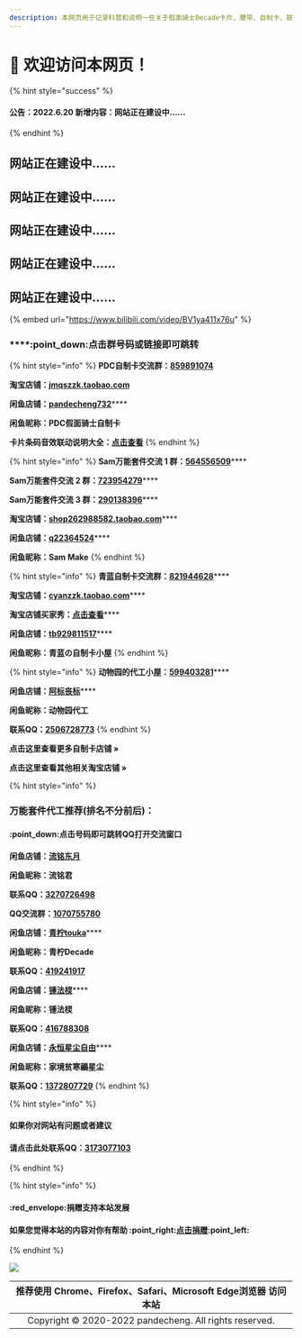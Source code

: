 ```yaml
---
description: 本网页用于记录科普和说明一些关于假面骑士Decade卡片、腰带、自制卡、联动和万能套件的问题和事情
---
```


# 👏 欢迎访问本网页！

{% hint style="success" %}
#### 公告：2022.6.20 新增内容：网站正在建设中......
{% endhint %}

## 网站正在建设中......

## 网站正在建设中......

## 网站正在建设中......

## 网站正在建设中......

## 网站正在建设中......

{% embed url="https://www.bilibili.com/video/BV1ya411x76u" %}

### ****:point\_down:**点击群号码或链接即可跳转**

{% hint style="info" %}
**PDC自制卡交流群：**[**859891074**](http://qm.qq.com/cgi-bin/qm/qr?k=EGVYAI\_-JqHrh1rsA-vJJ\_EzkEPLLULl)

**淘宝店铺：**[**jmqszzk.taobao.com**](https://shop575999872.taobao.com)

**闲鱼店铺：**[**pandecheng732**](https://market.m.taobao.com/app/idleFish-F2e/IdleFishWeexPersonalPage/PersonalHome?userid=2651282874\&type=1\&wh\_weex=true\&forceFlush=1)****

**闲鱼昵称：PDC假面骑士自制卡**

**卡片条码音效联动说明大全：**[**点击查看**](https://docs.qq.com/sheet/DUnNmYnFKTVJHWXdm)
{% endhint %}

{% hint style="info" %}
**Sam万能套件交流 1 群：**[**564556509**](https://jq.qq.com/?\_wv=1027\&k=56DSN70)****

**Sam万能套件交流 2 群：**[**723954279**](https://jq.qq.com/?\_wv=1027\&k=5Fd2khf)****

**Sam万能套件交流 3 群：**[**290138396**](https://jq.qq.com/?\_wv=1027\&k=5lb4UknZ)****

**淘宝店铺：**[**shop262988582.taobao.com**](https://shop262988582.taobao.com)****

**闲鱼店铺：**[**q22364524**](https://market.m.taobao.com/app/idleFish-F2e/IdleFishWeexPersonalPage/PersonalHome?userid=72848869\&type=1\&wh\_weex=true\&forceFlush=1)****

**闲鱼昵称：Sam Make**
{% endhint %}

{% hint style="info" %}
**青蓝自制卡交流群：**[**821944628**](https://jq.qq.com/?\_wv=1027\&k=5nbXcbb)****

**淘宝店铺：**[**cyanzzk.taobao.com**](https://shop320601479.taobao.com)****

**淘宝店铺买家秀：**[**点击查看**](https://h5.m.taobao.com/ocean/privatenode/shop.html?sellerId=3392990013)****

**闲鱼店铺：**[**tb929811517**](https://market.m.taobao.com/app/idleFish-F2e/IdleFishWeexPersonalPage/PersonalHome?userid=3923832442\&type=1\&wh\_weex=true\&forceFlush=1)****

**闲鱼昵称：青蓝の自制卡小屋**
{% endhint %}

{% hint style="info" %}
**动物园的代工小屋：**[**599403281**](https://jq.qq.com/?\_wv=1027\&k=hOZpjM6R)****

**闲鱼店铺：**[**阿标丧标**](https://market.m.taobao.com/app/idleFish-F2e/IdleFishWeexPersonalPage/PersonalHome?userid=2357380129\&type=1\&wh\_weex=true\&forceFlush=1)****

**闲鱼昵称：动物园代工**

**联系QQ：**[**2506728773**](http://wpa.qq.com/msgrd?v=3\&uin=2506728773\&site=qq\&menu=yes)
{% endhint %}

**点击这里查看更多自制卡店铺 »**

**点击这里查看其他相关淘宝店铺 »**

{% hint style="info" %}
### 万能套件代工推荐(排名不分前后)：

#### :point\_down:点击号码即可跳转QQ打开交流窗口



**闲鱼店铺：**[**流铭东月**](https://market.m.taobao.com/app/idleFish-F2e/IdleFishWeexPersonalPage/PersonalHome?userid=2709510728\&type=1\&wh\_weex=true\&forceFlush=1)&#x20;

**闲鱼昵称：流铭君**&#x20;

**联系QQ：**[**3270726498**](http://wpa.qq.com/msgrd?v=3\&uin=3270726498\&site=qq\&menu=yes)&#x20;

**QQ交流群：**[**1070755780**](https://jq.qq.com/?\_wv=1027\&k=6334snln)



**闲鱼店铺：**[**青柠touka**](https://market.m.taobao.com/app/idleFish-F2e/IdleFishWeexPersonalPage/PersonalHome?userid=2838295022\&type=1\&wh\_weex=true\&forceFlush=1)****

**闲鱼昵称：青柠Decade**

**联系QQ：**[**419241917**](http://wpa.qq.com/msgrd?v=3\&uin=419241917\&site=qq\&menu=yes)



**闲鱼店铺：**[**锺法棂**](https://market.m.taobao.com/app/idleFish-F2e/IdleFishWeexPersonalPage/PersonalHome?userid=88136654\&type=1\&wh\_weex=true\&forceFlush=1)****

**闲鱼昵称：锺法棂**

**联系QQ：**[**416788308**](http://wpa.qq.com/msgrd?v=3\&uin=416788308\&site=qq\&menu=yes)



**闲鱼店铺：**[**永恒星尘自由**](https://market.m.taobao.com/app/idleFish-F2e/IdleFishWeexPersonalPage/PersonalHome?userid=2160324709\&type=1\&wh\_weex=true\&forceFlush=1)****

**闲鱼昵称：家境贫寒鶸星尘**

**联系QQ：**[**1372807729**](http://wpa.qq.com/msgrd?v=3\&uin=1372807729\&site=qq\&menu=yes)
{% endhint %}

{% hint style="info" %}
#### 如果你对网站有问题或者建议

#### 请点击此处联系QQ：[3173077103](http://wpa.qq.com/msgrd?v=3\&uin=3173077103\&site=qq\&menu=yes)
{% endhint %}

{% hint style="info" %}
#### :red\_envelope:捐赠支持本站发展

#### 如果您觉得本站的内容对你有帮助 :point\_right:[点击捐赠](https://pandecheng36.github.io/pdcskm):point\_left:
{% endhint %}

![](https://qrcode.jp/qr?q=https://pandecheng.gitbook.io/ridercard\&s=6)

|                                                                                                          推荐使用 Chrome、Firefox、Safari、Microsoft Edge浏览器 访问本站                                                                                                          |
| :-----------------------------------------------------------------------------------------------------------------------------------------------------------------------------------------------------------------------------------------------------------------: |
| <img src="https://www.kamen-rider-official.com/common/images/crest-revice.svg" alt="" data-size="line"> Copyright © 2020-2022 pandecheng. All rights reserved. <img src="https://www.kamen-rider-official.com/common/images/icon-50th.svg" alt="" data-size="line"> |
